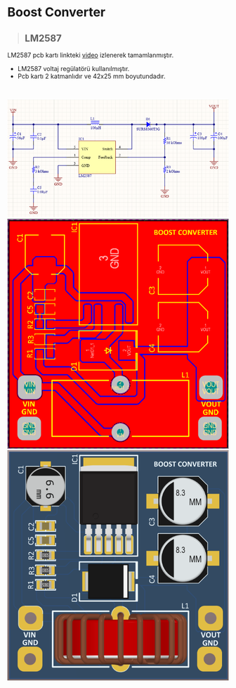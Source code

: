 # Boost Converter

> ## **LM2587**

LM2587 pcb kartı linkteki [video](https://www.youtube.com/watch?v=SM6gcsjcgYY) izlenerek tamamlanmıştır.

- LM2587 voltaj regülatörü kullanılmıştır.
- Pcb kartı 2 katmanlıdır ve 42x25 mm boyutundadır.

<br>

<p align="left">
  <img src="image\image-1.png" width="800"><br>
  <img src="image\image-2.png" width="600"><br>
  <img src="image\image-3.png" width="600"><br>
</p>

